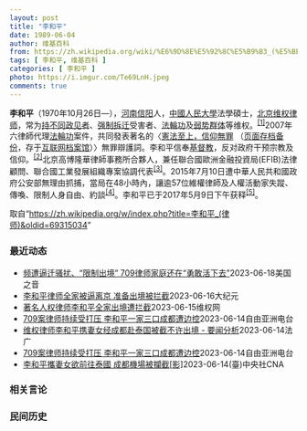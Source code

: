 ```yaml
---
layout: post
title: "李和平"
date: 1989-06-04
author: 维基百科
from: https://zh.wikipedia.org/wiki/%E6%9D%8E%E5%92%8C%E5%B9%B3_(%E5%BE%8B%E5%B8%88)
tags: [ 李和平, 维基百科 ]
categories: [ 李和平 ]
photo: https://i.imgur.com/Te69LnH.jpeg
comments: true
---
```

<div class="mw-parser-output">
<p><b>李和平</b>（1970年10月26日<span class="useeditintro" title="Template:BLP editintro">—</span>），<a href="/wiki/%E6%B2%B3%E5%8D%97" class="mw-redirect" title="河南">河南</a><a href="/wiki/%E4%BF%A1%E9%98%B3" class="mw-redirect" title="信阳">信阳</a>人，<a href="/wiki/%E4%B8%AD%E5%9C%8B%E4%BA%BA%E6%B0%91%E5%A4%A7%E5%AD%B8" class="mw-redirect" title="中國人民大學">中國人民大學</a>法學碩士，<a href="/wiki/%E5%8C%97%E4%BA%AC" class="mw-redirect" title="北京">北京</a><a href="/wiki/%E7%BB%B4%E6%9D%83%E5%BE%8B%E5%B8%88" title="维权律师">维权律师</a>，常为<a href="/wiki/%E6%8C%81%E4%B8%8D%E5%90%8C%E6%94%BF%E8%A7%81%E8%80%85" title="持不同政见者">持不同政见者</a>、<a href="/w/index.php?title=%E5%BC%BA%E5%88%B6%E6%8B%86%E8%BF%81&amp;action=edit&amp;redlink=1" class="new" title="强制拆迁（页面不存在）">强制拆迁</a>受害者、<a href="/wiki/%E6%B3%95%E8%BC%AA%E5%8A%9F" class="mw-redirect" title="法輪功">法輪功</a>及<a href="/wiki/%E5%BC%B1%E5%8A%BF%E7%BE%A4%E4%BD%93" title="弱势群体">弱势群体</a>等维权。<sup id="cite_ref-NED_1-0" class="reference"><a href="#cite_note-NED-1">[1]</a></sup>2007年六律師代理<a href="/wiki/%E6%B3%95%E8%BC%AA%E5%8A%9F" class="mw-redirect" title="法輪功">法輪功</a>案件，共同發表著名的〈<a rel="nofollow" class="external text" href="http://www.epochtimes.com/b5/7/8/21/n1808573.htm">憲法至上，信仰無罪</a> （<a rel="nofollow" class="external text" href="//web.archive.org/web/20190829174343/http://www.epochtimes.com/b5/7/8/21/n1808573.htm">页面存档备份</a>，存于<a href="/wiki/%E4%BA%92%E8%81%94%E7%BD%91%E6%A1%A3%E6%A1%88%E9%A6%86" title="互联网档案馆">互联网档案馆</a>）〉無罪辯護詞。李和平信奉<a href="/wiki/%E5%9F%BA%E7%9D%A3%E6%95%99" title="基督教">基督教</a>，反对政府干预宗教及信仰。<sup id="cite_ref-ChinaAid_2-0" class="reference"><a href="#cite_note-ChinaAid-2">[2]</a></sup>北京高博隆華律師事務所合夥人，兼任聯合國歐洲金融投資局(EFIB)法律顧問、聯合國工業發展組織專案協調代表<sup id="cite_ref-CHRL_3-0" class="reference"><a href="#cite_note-CHRL-3">[3]</a></sup>。2015年7月10日遭中華人民共和國政府公安部無理由抓捕，當局在48小時內，讓逾57位維權律師及人權活動家失蹤、傳喚、限制人身自由、約談<sup id="cite_ref-BBC0711_4-0" class="reference"><a href="#cite_note-BBC0711-4">[4]</a></sup>。李和平已于2017年5月9日下午获释<sup id="cite_ref-VOA0509_5-0" class="reference"><a href="#cite_note-VOA0509-5">[5]</a></sup>。
</p>
</div><!--esi <esi:include src="/esitest-fa8a495983347898/content" /> --><noscript><img src="//zh.wikipedia.org/wiki/Special:CentralAutoLogin/start?type=1x1" alt="" title="" width="1" height="1" style="border: none; position: absolute;"></noscript>
<div class="printfooter" data-nosnippet="">取自“<a dir="ltr" href="https://zh.wikipedia.org/w/index.php?title=李和平_(律师)&amp;oldid=69315034">https://zh.wikipedia.org/w/index.php?title=李和平_(律师)&amp;oldid=69315034</a>”</div><div id="recent-news"><h3>最近动态</h3><ul><li><a href="https://nodebe4.github.io/waimei/2023-06-18/%E9%A2%91%E9%81%AD%E9%80%BC%E8%BF%81%E9%AA%9A%E6%89%B0-%E9%99%90%E5%88%B6%E5%87%BA%E5%A2%83-709%E5%BE%8B%E5%B8%88%E5%AE%B6%E5%BA%AD%E8%BF%98%E5%9C%A8-%E5%8B%87%E6%95%A2%E6%B4%BB%E4%B8%8B%E5%8E%BB" title="频遭逼迁骚扰、“限制出境” 709律师家庭还在“勇敢活下去”—— Sun, 18 Jun 2023 15:45:56 GMT 2023年6月9日，李和平律师及妻子女儿在成都机场准备搭机前往泰国旅...">频遭逼迁骚扰、“限制出境” 709律师家庭还在“勇敢活下去”</a><time>2023-06-18</time><a class="tag">美国之音</a></li>
<li><a href="https://nodebe4.github.io/waimei/2023-06-16/%E6%9D%8E%E5%92%8C%E5%B9%B3%E5%BE%8B%E5%B8%88%E5%85%A8%E5%AE%B6%E8%A2%AB%E9%80%BC%E7%A6%BB%E4%BA%AC-%E5%87%86%E5%A4%87%E5%87%BA%E5%A2%83%E8%A2%AB%E6%8B%A6%E6%88%AA" title="李和平律师全家被逼离京 准备出境被拦截—— 【大纪元2023年06月16日讯】（大纪元记者洪宁采访报导）6月9日，中国维权律师李和平带着妻女在成都天府机场准备搭乘前往泰国的航班时，被警方以“可能...">李和平律师全家被逼离京 准备出境被拦截</a><time>2023-06-16</time><a class="tag">大纪元</a></li>
<li><a href="https://nodebe4.github.io/waimei/2023-06-15/%E8%91%97%E5%90%8D%E4%BA%BA%E6%9D%83%E5%BE%8B%E5%B8%88%E6%9D%8E%E5%92%8C%E5%B9%B3%E5%85%A8%E5%AE%B6%E5%87%BA%E5%A2%83%E9%81%AD%E6%8B%A6%E6%88%AA" title="著名人权律师李和平全家出境遭拦截—— （维权网信息中心报道）2023年6月15日，本网获悉：中国大陆著名人权律师 李和平2023年6月9日在与妻子女儿从成都搭机前往泰国时，在天府机场遭边检警察的...">著名人权律师李和平全家出境遭拦截</a><time>2023-06-15</time><a class="tag">维权网</a></li>
<li><a href="https://nodebe4.github.io/waimei/2023-06-14/709%E6%A1%88%E5%BE%8B%E5%B8%88%E6%8C%81%E7%BB%AD%E5%8F%97%E6%89%93%E5%8E%8B-%E6%9D%8E%E5%92%8C%E5%B9%B3%E4%B8%80%E5%AE%B6%E4%B8%89%E5%8F%A3%E6%88%90%E9%83%BD%E9%81%AD%E8%BE%B9%E6%8E%A7" title="709案律师持续受打压 李和平一家三口成都遭边控—— 2023年6月9日，律师李和平和妻子王峭岭在成都被限制出境。 王峭岭独家提供 中国709案受害律师李和平持续受到当局打压，除了北京的寓所被人...">709案律师持续受打压 李和平一家三口成都遭边控</a><time>2023-06-14</time><a class="tag">自由亚洲电台</a></li>
<li><a href="https://nodebe4.github.io/waimei/2023-06-14/%E7%BB%B4%E6%9D%83%E5%BE%8B%E5%B8%88%E6%9D%8E%E5%92%8C%E5%B9%B3%E6%90%BA%E5%A6%BB%E5%A5%B3%E7%BB%8F%E6%88%90%E9%83%BD%E8%B5%B4%E6%B3%B0%E5%9B%BD%E8%A2%AB%E6%88%AA%E4%B8%8D%E8%AE%B8%E5%87%BA%E5%A2%83-%E8%A6%81%E9%97%BB%E5%88%86%E6%9E%90" title="维权律师李和平携妻女经成都赴泰国被截不许出境 - 要闻分析—— 14/06/2023 - 23:08 6月14日通过推特发布的视频显示：正遭受逼迁的大陆维权律师李和平，6月9日在与妻子女儿从成都...">维权律师李和平携妻女经成都赴泰国被截不许出境 - 要闻分析</a><time>2023-06-14</time><a class="tag">法广</a></li>
<li><a href="https://nodebe4.github.io/waimei/2023-06-14/709%E6%A1%88%E5%BE%8B%E5%B8%88%E6%8C%81%E7%BB%AD%E5%8F%97%E6%89%93%E5%8E%8B-%E6%9D%8E%E5%92%8C%E5%B9%B3%E4%B8%80%E5%AE%B6%E4%B8%89%E5%8F%A3%E6%88%90%E9%83%BD%E9%81%AD%E8%BE%B9%E6%8E%A7" title="709案律师持续受打压 李和平一家三口成都遭边控—— 2023年6月9日，律师李和平和妻子王峭岭在成都被限制出境。 王峭岭独家提供 中国709案受害律师李和平持续受到当局打压，除了北京的寓所被人...">709案律师持续受打压 李和平一家三口成都遭边控</a><time>2023-06-14</time><a class="tag">自由亚洲电台</a></li>
<li><a href="https://nodebe4.github.io/waimei/2023-06-14/%E6%9D%8E%E5%92%8C%E5%B9%B3%E6%94%9C%E5%A6%BB%E5%A5%B3%E6%AC%B2%E5%89%8D%E5%BE%80%E6%B3%B0%E5%9C%8B-%E6%88%90%E9%83%BD%E6%A9%9F%E5%A0%B4%E8%A2%AB%E6%94%94%E6%88%AA-%E5%BD%B1" title="李和平攜妻女欲前往泰國 成都機場被攔截[影]—— （中央社台北14日電）正遭到中共當局強力逼遷的維權律師李和平，9日攜妻女欲從成都搭機前往泰國，在天府機場遭邊檢警察攔截，宣讀限制出境的通知，理由...">李和平攜妻女欲前往泰國 成都機場被攔截[影]</a><time>2023-06-14</time><a class="tag">(臺)中央社CNA</a></li>
</ul></div><div id="open-opinion"><h3>相关言论</h3><ul></ul></div><div id="mjls-record"><h3>民间历史</h3><ul></ul></div>